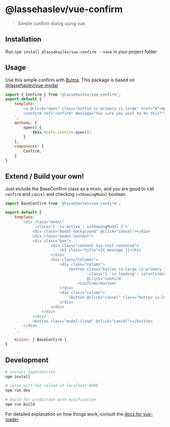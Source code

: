# @lassehaslev/vue-confirm

> Simple confirm dialog using vue

## Installation
Run ```npm install @lassehaslev/vue-confirm --save``` in your project folder

## Usage
Use this simple confirm with [Bulma](https://trello.com/b/BDC3zQvN).
This package is based on [@lassehaslev/vue-modal](https://github.com/LasseHaslev/vue-modal)
``` js
import { Confirm } from '@lassehaslev/vue-confirm';
export default {
    template: `
        <a @click="open" class="button is-primary is-large" href="#">Open a simple confirm</a>
        <confirm ref="confirm" message="You sure you want to do this?"></confirm>
    `,
    methods: {
        open() {
            this.$refs.confirm.open();
        }
    },
    components: {
        Confirm,
    }
}
```

## Extend / Build your own!
Just include the BaseConfirm class as a mixin, and you are good to call ```confirm``` and ```cancel``` and checking ```isShowingModal``` boolean.
```js
import BaseConfirm from '@lassehaslev/vue-confirm';

export default {
    template: `
        <div class="modal"
             :class="{ 'is-active': isShowingModal }">
            <div class="modal-background" @click="cancel"></div>
            <div class="modal-content">
            <div class="box">
                    <div class="content has-text-centered">
                        <h1 class="title">{{ message }}</h1>
                    </div>
                    <div class="columns">
                        <div class="column">
                            <button class="button is-large is-primary is-fullwidth"
                                    :class="{ 'is-loading': isConfirmLoading }"
                                    @click="confirm"
                                >Confirm</button>
                        </div>
                        <div class="column">
                            <button @click="cancel" class="button is-large is-is-default is-fullwidth">Cancel</button>
                        </div>
                    </div>
                </div>
            </div>
            <button class="modal-close" @click="cancel"></button>
        </div>
    `,

    mixins: [ BaseConfirm ],
}
```


## Development

``` bash
# install dependencies
npm install

# serve with hot reload at localhost:8080
npm run dev

# build for production with minification
npm run build
```

For detailed explanation on how things work, consult the [docs for vue-loader](http://vuejs.github.io/vue-loader).

